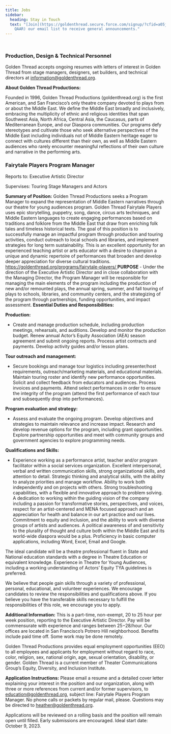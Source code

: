 ```yaml
---
title: Jobs
sidebar:
  heading: Stay in Touch
  text: "[Join](https://goldenthread.secure.force.com/signup/?cfid=a05j000000Lsdh\
    QAAR) our email list to receive general announcements."
---
```

![]()

![]()

### **Production, Design & Technical Personnel**

Golden Thread accepts ongoing resumes with letters of interest in Golden Thread from stage managers, designers, set builders, and technical directors at [information@goldenthread.org]((mailto:information@goldenthread.org)). 

**About Golden Thread Productions:** 

Founded in 1996, Golden Thread Productions (goldenthread.org) is the first American, and San Francisco’s only theatre company devoted to plays from or about the Middle East. We define the Middle East broadly and inclusively, embracing the multiplicity of ethnic and religious identities that span Southwest Asia, North Africa, Central Asia, the Caucasus, parts of Mediterranean Europe, and our Diaspora communities. Our programs defy stereotypes and cultivate those who seek alternative perspectives of the Middle East including individuals not of Middle Eastern heritage eager to connect with cultures different than their own, as well as Middle Eastern audiences who rarely encounter meaningful reflections of their own culture and narrative in the performing arts. 

### **Fairytale Players Program Manager**

Reports to: Executive Artistic Director

Supervises: Touring Stage Managers and Actors

**Summary of Position:**
Golden Thread Productions seeks a Program Manager to expand the representation of Middle Eastern narratives through our theatre for young audiences program. Golden Thread Fairytale Players uses epic storytelling, puppetry, song, dance, circus arts techniques, and Middle Eastern languages to create engaging performances based on traditions and folklore from the Middle East that draw from enriching folk tales and timeless historical texts. The goal of this position is to successfully manage an impactful program through production and touring activities, conduct outreach to local schools and libraries, and implement strategies for long term sustainability. This is an excellent opportunity for an experienced teaching artist or arts educator with a desire to champion a unique and dynamic repertoire of performances that broaden and develop deeper appreciation for diverse cultural traditions. [https://goldenthread.org/programs/fairytale-players/
](https://goldenthread.org/programs/fairytale-players/)**PURPOSE** - Under the direction of the Executive Artistic Director and in close collaboration with the Managing Director, the Program Manager will be responsible for managing the main elements of the program including the production of new and/or remounted plays, the annual spring, summer, and fall touring of plays to schools, libraries, and community centers, and the strategizing of the program through partnerships, funding opportunities, and impact assessment.
**Essential Duties and Responsibilities:**

**Production:**

* Create and manage production schedule, including production meetings, rehearsals, and auditions.
  Develop and monitor the production budget.
  Renew annual Actor’s Equity Association (AEA) season agreement and submit ongoing reports.
  Process artist contracts and payments.
  Develop activity guides and/or lesson plans.

**Tour outreach and management:**

* Secure bookings and manage tour logistics including presenter/host requirements, outreach/marketing materials, and educational materials.
  Maintain touring roster and identify new performance opportunities.
  Solicit and collect feedback from educators and audiences.
  Process invoices and payments.
  Attend select performances in order to ensure the integrity of the program (attend the first performance of each tour and subsequently drop into performances).

**Program evaluation and strategy:**

* Assess and evaluate the ongoing program.
  Develop objectives and strategies to maintain relevance and increase impact.
  Research and develop revenue options for the program, including grant opportunities.
  Explore partnership opportunities and meet with community groups and government agencies to explore programming needs.

**Qualifications and Skills:** 

* Experience working as a performance artist, teacher and/or program facilitator within a social services organization.
  Excellent interpersonal, verbal and written communication skills, strong organizational skills, and attention to detail.
  Strategic thinking and analytical skills, with the ability to analyze priorities and manage workflow.
  Ability to work both independently and on projects with others.
  Strong troubleshooting capabilities, with a flexible and innovative approach to problem solving.
  A dedication to working within the guiding vision of the company including a passion for transformative stories, perspectives, and voices, respect for an artist-centered and MENA focused approach and an appreciation for health and balance in our art practice and our lives.
  Commitment to equity and inclusion, and the ability to work with diverse groups of artists and audiences. A political awareness of and sensitivity to the plurality of thought and culture both within the Middle East and its world-wide diaspora would be a plus.
  Proficiency in basic computer applications, including Word, Excel, Email and Google.

The ideal candidate will be a theatre professional fluent in State and National education standards with a degree in Theatre Education or equivalent knowledge. Experience in Theatre for Young Audiences, including a working understanding of Actors’ Equity TYA guidelines is preferred.

We believe that people gain skills through a variety of professional, personal, educational, and volunteer experiences. We encourage candidates to review the responsibilities and qualifications above. If you believe you have the transferable skills necessary to fulfill the responsibilities of this role, we encourage you to apply.

**Additional Information:** This is a part-time, non-exempt, 20 to 25 hour per week position, reporting to the Executive Artistic Director. Pay will be commensurate with experience and ranges between $25-$28/hour. Our offices are located in San Francisco’s Potrero Hill neighborhood. Benefits include paid time off. Some work may be done remotely.

Golden Thread Productions provides equal employment opportunities (EEO) to all employees and applicants for employment without regard to race, color, religion, sex, national origin, age, sexual orientation, disability, or gender. Golden Thread is a current member of Theater Communications Group’s Equity, Diversity, and Inclusion Institute.

**Application Instructions:**
Please email a resume and a detailed cover letter explaining your interest in the position and our organization, along with three or more references from current and/or former supervisors, to education@goldenthread.org, subject line: Fairytale Players Program Manager. No phone calls or packets by regular mail, please. Questions may be directed to heather@goldenthread.org.

Applications will be reviewed on a rolling basis and the position will remain open until filled. Early submissions are encouraged. Ideal start date: October 9, 2023.